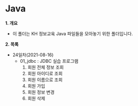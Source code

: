 # Java

**1. 개요**
- 이 폴더는 KH 정보교육 Java 파일들을 모아놓기 위한 폴더입니다.

**2. 목록**
- 24일차(2021-08-16)
  - 01_jdbc : JDBC 실습 프로그램
    1. 회원 전체 정보 조회
    2. 회원 아이디로 조회
    3. 회원 이름으로 조회
    4. 회원 가입
    5. 회원 정보 변경
    6. 회원 삭제

